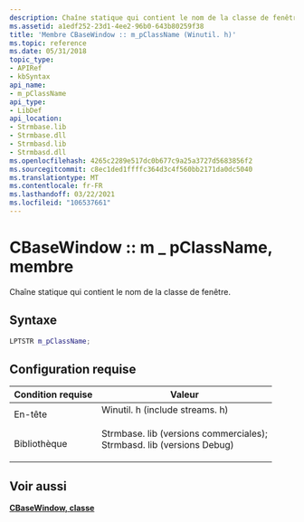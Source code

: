 ```yaml
---
description: Chaîne statique qui contient le nom de la classe de fenêtre.
ms.assetid: a1edf252-23d1-4ee2-96b0-643b80259f38
title: 'Membre CBaseWindow :: m_pClassName (Winutil. h)'
ms.topic: reference
ms.date: 05/31/2018
topic_type:
- APIRef
- kbSyntax
api_name:
- m_pClassName
api_type:
- LibDef
api_location:
- Strmbase.lib
- Strmbase.dll
- Strmbasd.lib
- Strmbasd.dll
ms.openlocfilehash: 4265c2289e517dc0b677c9a25a3727d5683856f2
ms.sourcegitcommit: c8ec1ded1ffffc364d3c4f560bb2171da0dc5040
ms.translationtype: MT
ms.contentlocale: fr-FR
ms.lasthandoff: 03/22/2021
ms.locfileid: "106537661"
---
```

# <a name="cbasewindowm_pclassname-member"></a>CBaseWindow :: m \_ pClassName, membre

Chaîne statique qui contient le nom de la classe de fenêtre.

## <a name="syntax"></a>Syntaxe


```C++
LPTSTR m_pClassName;
```



## <a name="requirements"></a>Configuration requise



| Condition requise | Valeur |
|--------------------|--------------------------------------------------------------------------------------------------------------------------------------------------------------------------------------------|
| En-tête<br/>  | <dl> <dt>Winutil. h (include streams. h)</dt> </dl>                                                                                   |
| Bibliothèque<br/> | <dl> <dt>Strmbase. lib (versions commerciales); </dt> <dt>Strmbasd. lib (versions Debug)</dt> </dl> |



## <a name="see-also"></a>Voir aussi

<dl> <dt>

[**CBaseWindow, classe**](cbasewindow.md)
</dt> </dl>

 

 




